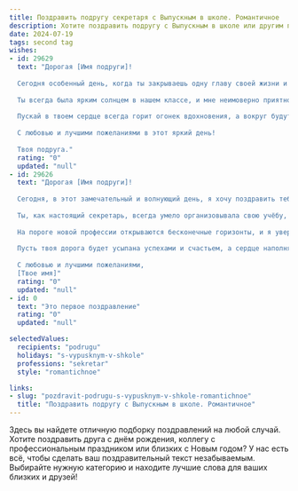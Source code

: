 ```yaml
---
title: Поздравить подругу секретаря с Выпускным в школе. Романтичное
description: Хотите поздравить подругу с Выпускным в школе или другим праздником? Наш ИИ создаст незабываемое поздравление, а вы обязательно выделитесь среди других.  
date: 2024-07-19
tags: second tag
wishes:
- id: 29629
  text: "Дорогая [Имя подруги]!
  
  Сегодня особенный день, когда ты закрываешь одну главу своей жизни и с гордостью открываешь новую. Выпускной — это не просто событие, это переломный момент, который озаряет будущее светом надежд и мечтаний.
  
  Ты всегда была ярким солнцем в нашем классе, и мне неимоверно приятно видеть, как смело ты направляешься к своей мечте стать секретарем. Хочу пожелать тебе, чтобы каждый день приносил новые возможности, а работа вскоре стала для тебя не только источником радости, но и поляной для твоих самых светлых амбиций.
  
  Пускай в твоем сердце всегда горит огонек вдохновения, а вокруг будут только верные и надежные люди. Ты заслуживаешь только лучшего, и я верю, что твои стремления обязательно сбудутся.
  
  С любовью и лучшими пожеланиями в этот яркий день!
  
  Твоя подруга."
  rating: "0"
  updated: "null"
- id: 29626
  text: "Дорогая [Имя подруги]!
  
  Сегодня, в этот замечательный и волнующий день, я хочу поздравить тебя с выпускным! Ты пронесла через все эти годы свою мечту, и теперь вот она, так близко — твоя новая жизнь, полная светлых перспектив.
  
  Ты, как настоящий секретарь, всегда умело организовывала свою учёбу, показывая настоящий профессионализм и терпение. Твоя усердность, энергия и стремление к знаниям вдохновляют всех вокруг.
  
  На пороге новой профессии открываются бесконечные горизонты, и я уверена, что ты сможешь добиться всего, чего только пожелаешь. Ты – яркая звезда, и я жду, когда ты засияешь на новом небосклоне!
  
  Пусть твоя дорога будет усыпана успехами и счастьем, а сердце наполняет любовь и радость. Впереди множество новых встреч, и я верю, что ты сможешь сделать этот мир ещё красивее.
  
  С любовью и лучшими пожеланиями,
  [Твое имя]"
  rating: "0"
  updated: "null"
- id: 0
  text: "Это первое поздравление"
  rating: "0"
  updated: "null"

selectedValues:
  recipients: "podrugu"
  holidays: "s-vypusknym-v-shkole"
  professions: "sekretar"
  style: "romantichnoe"

links:
- slug: "pozdravit-podrugu-s-vypusknym-v-shkole-romantichnoe"
  title: "Поздравить подругу с Выпускным в школе. Романтичное"
---
```


Здесь вы найдете отличную подборку поздравлений на любой случай. 
Хотите поздравить друга с днём рождения, коллегу с профессиональным праздником или близких с Новым годом? У нас есть всё, чтобы сделать ваш поздравительный текст незабываемым. Выбирайте нужную категорию и находите лучшие слова для ваших близких и друзей!
